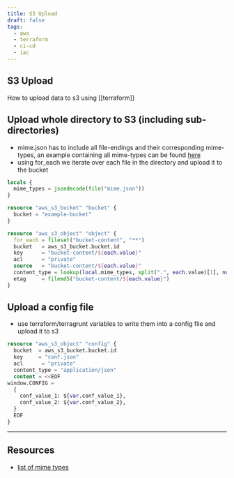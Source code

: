```yaml
---
title: S3 Upload
draft: false
tags:
  - aws
  - terraform
  - ci-cd
  - iac
---
```

## S3 Upload

How to upload data to s3 using [[terraform]]
## Upload whole directory to S3 (including sub-directories)

- mime.json has to include all file-endings and their corresponding mime-types, an example containing all mime-types can be found [here](https://github.com/micnic/mime.json)
- using for_each we iterate over each file in the directory and upload it to the bucket

```terraform
locals {  
  mime_types = jsondecode(file("mime.json"))  
}

resource "aws_s3_bucket" "bucket" {  
  bucket = "example-bucket"  
}

resource "aws_s3_object" "object" {  
  for_each = fileset("bucket-content", "**")
  bucket   = aws_s3_bucket.bucket.id  
  key      = "bucket-content/${each.value}"  
  acl      = "private"  
  source   = "bucket-content/${each.value}"  
  content_type = lookup(local.mime_types, split(".", each.value)[1], null)  
  etag     = filemd5("bucket-content/${each.value}")  
}
```

## Upload a config file

- use terraform/terragrunt variables to write them into a config file and upload it to s3

```terraform
resource "aws_s3_object" "config" {  
  bucket  = aws_s3_bucket.bucket.id  
  key     = "conf.json"  
  acl      = "private"
  content_type = "application/json"  
  content = <<EOF  
window.CONFIG =  
  {  
    conf_value_1: ${var.conf_value_1},  
    conf_value_2: ${var.conf_value_2},  
  }  
  EOF  
}
```


---
## Resources
- [list of mime types](https://github.com/micnic/mime.json)